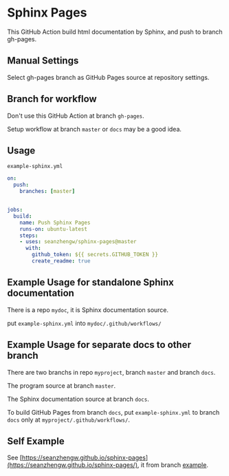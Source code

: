 # Sphinx Pages

This GitHub Action build html documentation by Sphinx, and push to branch gh-pages.

## Manual Settings

Select gh-pages branch as GitHub Pages source at repository settings.

## Branch for workflow

Don't use this GitHub Action at branch `gh-pages`.

Setup workflow at branch `master` or `docs` may be a good idea.

## Usage

`example-sphinx.yml`

```yaml
on:
  push:
    branches: [master]


jobs:
  build:
    name: Push Sphinx Pages
    runs-on: ubuntu-latest
    steps:
    - uses: seanzhengw/sphinx-pages@master
      with:
        github_token: ${{ secrets.GITHUB_TOKEN }}
        create_readme: true
```

## Example Usage for standalone Sphinx documentation

There is a repo `mydoc`, it is Sphinx documentation source.

put `example-sphinx.yml` into `mydoc/.github/workflows/`

## Example Usage for separate docs to other branch

There are two branchs in repo `myproject`, branch `master` and branch `docs`.

The program source at branch `master`.

The Sphinx documentation source at branch `docs`.

To build GitHub Pages from branch `docs`, put `example-sphinx.yml` to branch `docs` only at `myproject/.github/workflows/`.

## Self Example

See [https://seanzhengw.github.io/sphinx-pages](https://seanzhengw.github.io/sphinx-pages/), it from branch [example](https://github.com/seanzhengw/sphinx-pages/tree/example).
